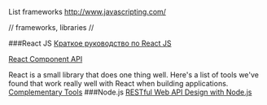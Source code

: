 List frameworks
http://www.javascripting.com/

// frameworks, libraries //

###React JS
[Краткое руководство по React JS](http://habrahabr.ru/post/248799/)

[React Component API](https://facebook.github.io/react/docs/component-api.html)

React is a small library that does one thing well. Here's a list of tools we've found that work really well with React when building applications.
[Complementary Tools](https://github.com/facebook/react/wiki/Complementary-Tools)
###Node.js
[RESTful Web API Design with Node.js]()
